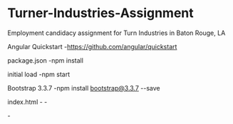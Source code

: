 # Turner-Industries-Assignment
Employment candidacy assignment for Turn Industries in Baton Rouge, LA

Angular Quickstart
-https://github.com/angular/quickstart

package.json
-npm install

initial load
-npm start

Bootstrap 3.3.7
-npm install bootstrap@3.3.7 --save

index.html
-<link rel="stylesheet" href="../../node_modules/bootstrap/dist/css/bootstrap.min.css">
-<script src="node_modules/bootstrap/dist/js/jquery.js"></script>

-<script src="node_modules/bootstrap/dist/js/bootstrap.min.js"></script>
